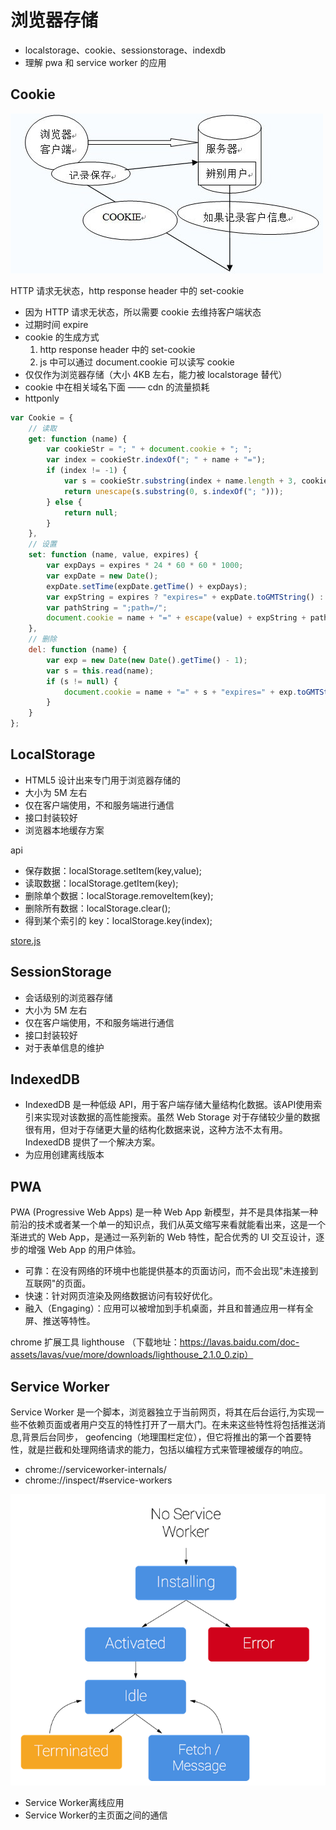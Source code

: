 # 浏览器存储

- localstorage、cookie、sessionstorage、indexdb
- 理解 pwa 和 service worker 的应用

## Cookie

![04.png](./img/04.png)

HTTP 请求无状态，http response header 中的 set-cookie

- 因为 HTTP 请求无状态，所以需要 cookie 去维持客户端状态
- 过期时间 expire
- cookie 的生成方式
     1. http response header 中的 set-cookie
     2. js 中可以通过 document.cookie 可以读写 cookie
- 仅仅作为浏览器存储（大小 4KB 左右，能力被 localstorage 替代）
- cookie 中在相关域名下面 —— cdn 的流量损耗
- httponly

```js
var Cookie = {
    // 读取
    get: function (name) {
        var cookieStr = "; " + document.cookie + "; ";
        var index = cookieStr.indexOf("; " + name + "=");
        if (index != -1) {
            var s = cookieStr.substring(index + name.length + 3, cookieStr.length);
            return unescape(s.substring(0, s.indexOf("; ")));
        } else {
            return null;
        }
    },
    // 设置
    set: function (name, value, expires) {
        var expDays = expires * 24 * 60 * 60 * 1000;
        var expDate = new Date();
        expDate.setTime(expDate.getTime() + expDays);
        var expString = expires ? "expires=" + expDate.toGMTString() : "";
        var pathString = ";path=/";
        document.cookie = name + "=" + escape(value) + expString + pathString;
    },
    // 删除
    del: function (name) {
        var exp = new Date(new Date().getTime() - 1);
        var s = this.read(name);
        if (s != null) {
            document.cookie = name + "=" + s + "expires=" + exp.toGMTString() + ";path=/"
        }
    }
};
```

## LocalStorage

- HTML5 设计出来专门用于浏览器存储的
- 大小为 5M 左右
- 仅在客户端使用，不和服务端进行通信
- 接口封装较好
- 浏览器本地缓存方案

api
- 保存数据：localStorage.setItem(key,value);
- 读取数据：localStorage.getItem(key);
- 删除单个数据：localStorage.removeItem(key);
- 删除所有数据：localStorage.clear();
- 得到某个索引的 key：localStorage.key(index);

[store.js](https://github.com/marcuswestin/store.js)

## SessionStorage

- 会话级别的浏览器存储
- 大小为 5M 左右
- 仅在客户端使用，不和服务端进行通信
- 接口封装较好
- 对于表单信息的维护

## IndexedDB

- IndexedDB 是一种低级 API，用于客户端存储大量结构化数据。该API使用索引来实现对该数据的高性能搜索。虽然 Web Storage 对于存储较少量的数据很有用，但对于存储更大量的结构化数据来说，这种方法不太有用。IndexedDB 提供了一个解决方案。
- 为应用创建离线版本

## PWA

PWA (Progressive Web Apps) 是一种 Web App 新模型，并不是具体指某一种前沿的技术或者某一个单一的知识点，我们从英文缩写来看就能看出来，这是一个渐进式的 Web App，是通过一系列新的 Web 特性，配合优秀的 UI 交互设计，逐步的增强 Web App 的用户体验。

- 可靠：在没有网络的环境中也能提供基本的页面访问，而不会出现"未连接到互联网"的页面。
- 快速：针对网页渲染及网络数据访问有较好优化。
- 融入（Engaging）：应用可以被增加到手机桌面，并且和普通应用一样有全屏、推送等特性。

chrome 扩展工具 lighthouse （下载地址：https://lavas.baidu.com/doc-assets/lavas/vue/more/downloads/lighthouse_2.1.0_0.zip）

## Service Worker

Service Worker 是一个脚本，浏览器独立于当前网页，将其在后台运行,为实现一些不依赖页面或者用户交互的特性打开了一扇大门。在未来这些特性将包括推送消息,背景后台同步， geofencing（地理围栏定位），但它将推出的第一个首要特性，就是拦截和处理网络请求的能力，包括以编程方式来管理被缓存的响应。

- chrome://serviceworker-internals/
- chrome://inspect/#service-workers

![05.png](./img/05.png)

- Service Worker离线应用
- Service Worker的主页面之间的通信
